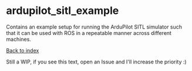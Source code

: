 # ardupilot_sitl_example
Contains an example setup for running the ArduPilot SITL simulator such that it can be used with ROS in a repeatable manner across different machines.

[Back to index](https://github.com/AndersonRayner/uas_tools_index)

Still a WIP, if you see this text, open an Issue and I'll increase the priority :)
